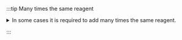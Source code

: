 
:::tip Many times the same reagent
<details>
    <summary>
    In some cases it is required to add many times the same reagent.
    </summary>
    <div>

## Same reagent multiple times

In some reactions such as in the example below, the product is formed via the combination of multiple reagent molecules.

![reaction.png](reaction.png)

In this example the mixture of ethylene glycol with triethyl orthoformate yields a cyclic orthoester. In order to enter the quantities for this kind of reaction you need to specify correctly the number of equivalents of the reagent that limits the yield. In this case the triethyl orthoformate limits the yield, so we enter two equivalents for this reagent.

![reagents.png](reagents.png)

This will allow calculating correctly the expected quantity of the product as well

![theoretical.png](theoretical.png)

</div>

</details>

:::